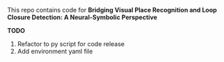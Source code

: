 This repo contains code for **Bridging Visual Place Recognition and Loop
Closure Detection: A Neural-Symbolic Perspective**

**TODO**
1. Refactor to py script for code release
2. Add environment yaml file
